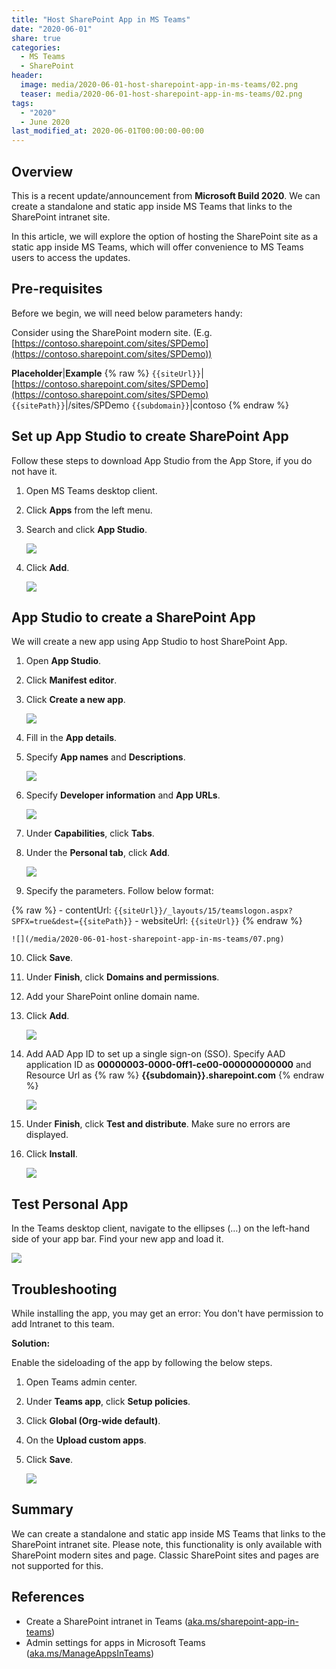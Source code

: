 ```yaml
---
title: "Host SharePoint App in MS Teams"
date: "2020-06-01"
share: true
categories:
  - MS Teams
  - SharePoint
header:
  image: media/2020-06-01-host-sharepoint-app-in-ms-teams/02.png
  teaser: media/2020-06-01-host-sharepoint-app-in-ms-teams/02.png
tags:
  - "2020"
  - June 2020
last_modified_at: 2020-06-01T00:00:00-00:00
---
```


## Overview

This is a recent update/announcement from **Microsoft Build 2020**. We can create a standalone and static app inside MS Teams that links to the SharePoint intranet site.

In this article, we will explore the option of hosting the SharePoint site as a static app inside MS Teams, which will offer convenience to MS Teams users to access the updates.

## Pre-requisites

Before we begin, we will need below parameters handy:

Consider using the SharePoint modern site. (E.g. [https://contoso.sharepoint.com/sites/SPDemo](https://contoso.sharepoint.com/sites/SPDemo))

**Placeholder**|**Example**
{% raw %}
`{{siteUrl}}`|[https://contoso.sharepoint.com/sites/SPDemo](https://contoso.sharepoint.com/sites/SPDemo)
`{{sitePath}}`|/sites/SPDemo
`{{subdomain}}`|contoso
{% endraw %}

## Set up App Studio to create SharePoint App

Follow these steps to download App Studio from the App Store, if you do not have it.

1. Open MS Teams desktop client.
2. Click **Apps** from the left menu.
3. Search and click **App Studio**.

    ![](/media/2020-06-01-host-sharepoint-app-in-ms-teams/01.png)

4. Click **Add**.

    ![](/media/2020-06-01-host-sharepoint-app-in-ms-teams/02.png)

## App Studio to create a SharePoint App

We will create a new app using App Studio to host SharePoint App.

1. Open **App Studio**.
2. Click **Manifest editor**.
3. Click **Create a new app**.

    ![](/media/2020-06-01-host-sharepoint-app-in-ms-teams/03.png)

4. Fill in the **App details**.
5. Specify **App names** and **Descriptions**.

    ![](/media/2020-06-01-host-sharepoint-app-in-ms-teams/04.png)

6. Specify **Developer information** and **App URLs**.

    ![](/media/2020-06-01-host-sharepoint-app-in-ms-teams/05.png)

7. Under **Capabilities**, click **Tabs**.
8. Under the **Personal tab**, click **Add**.

    ![](/media/2020-06-01-host-sharepoint-app-in-ms-teams/06.png)

9. Specify the parameters. Follow below format:

{% raw %}
    - contentUrl: `{{siteUrl}}/_layouts/15/teamslogon.aspx?SPFX=true&dest={{sitePath}}`
    - websiteUrl: `{{siteUrl}}`
{% endraw %}

    ![](/media/2020-06-01-host-sharepoint-app-in-ms-teams/07.png)

10. Click **Save**.
11. Under **Finish**, click **Domains and permissions**.
12. Add your SharePoint online domain name.
13. Click **Add**.

    ![](/media/2020-06-01-host-sharepoint-app-in-ms-teams/08.png)

14. Add AAD App ID to set up a single sign-on (SSO). Specify AAD application ID as **00000003-0000-0ff1-ce00-000000000000** and Resource Url as {% raw %} **{{subdomain}}.sharepoint.com** {% endraw %}

    ![](/media/2020-06-01-host-sharepoint-app-in-ms-teams/09.png)

15. Under **Finish**, click **Test and distribute**. Make sure no errors are displayed.
16. Click **Install**.

    ![](/media/2020-06-01-host-sharepoint-app-in-ms-teams/10.png)

## Test Personal App

In the Teams desktop client, navigate to the ellipses (…) on the left-hand side of your app bar. Find your new app and load it.

![](/media/2020-06-01-host-sharepoint-app-in-ms-teams/11.png)

## Troubleshooting

While installing the app, you may get an error: You don't have permission to add Intranet to this team.

**Solution:**

Enable the sideloading of the app by following the below steps.

1. Open Teams admin center.
2. Under **Teams app**, click **Setup policies**.
3. Click **Global (Org-wide default)**.
4. On the **Upload custom apps**.
5. Click **Save**.

    ![](/media/2020-06-01-host-sharepoint-app-in-ms-teams/12.png)

## Summary

We can create a standalone and static app inside MS Teams that links to the SharePoint intranet site. Please note, this functionality is only available with SharePoint modern sites and page. Classic SharePoint sites and pages are not supported for this.


## References

- Create a SharePoint intranet in Teams ([aka.ms/sharepoint-app-in-teams](http://aka.ms/sharepoint-app-in-teams))
- Admin settings for apps in Microsoft Teams ([aka.ms/ManageAppsInTeams](http://aka.ms/ManageAppsInTeams))
